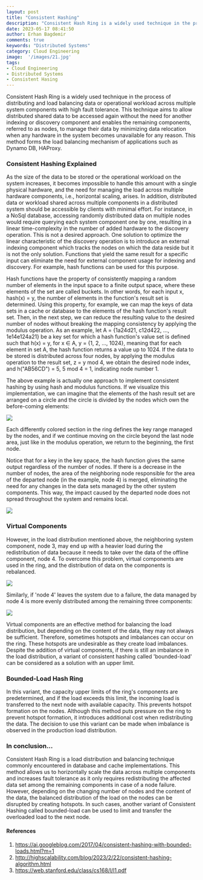 ```yaml
---
layout: post
title: "Consistent Hashing"
description: "Consistent Hash Ring is a widely used technique in the process of distributing and load balancing data or operational workload across multiple system components with high fault tolerance."
date: 2023-05-17 08:41:50
author: Erhan Bagdemir
comments: true
keywords: "Distributed Systems"
category: Cloud Engineering
image:  '/images/21.jpg'
tags:
- Cloud Engineering
- Distributed Systems
- Consistent Hasing
---
```


Consistent Hash Ring is a widely used technique in the process of distributing and load balancing data or operational workload across multiple system components with high fault tolerance. This technique aims to allow distributed shared data to be accessed again without the need for another indexing or discovery component and enables the remaining components, referred to as nodes, to manage their data by minimizing data relocation when any hardware in the system becomes unavailable for any reason. This method forms the load balancing mechanism of applications such as Dynamo DB, HAProxy.

### Consistent Hashing Explained

As the size of the data to be stored or the operational workload on the system increases, it becomes impossible to handle this amount with a single physical hardware, and the need for managing the load across multiple hardware components, i.e., horizontal scaling, arises. In addition, distributed data or workload shared across multiple components in a distributed system should be accessible by clients with minimal effort. For instance, in a NoSql database, accessing randomly distributed data on multiple nodes would require querying each system component one by one, resulting in a linear time-complexity in the number of added hardware to the discovery operation. This is not a desired approach. One solution to optimize the linear characteristic of the discovery operation is to introduce an external indexing component which tracks the nodes on which the data reside but it is not the only solution. Functions that yield the same result for a specific input can eliminate the need for external component usage for indexing and discovery. For example, hash functions can be used for this purpose.

Hash functions have the property of consistently mapping a random number of elements in the input space to a finite output space, where these elements of the set are called buckets. In other words, for each input x, hash(x) = y, the number of elements in the function's result set is determined. Using this property, for example, we can map the keys of data sets in a cache or database to the elements of the hash function's result set. Then, in the next step, we can reduce the resulting value to the desired number of nodes without breaking the mapping consistency by applying the modulus operation. As an example, let A = {1a24d21, c12d422, ..., 1e14e124a21} be a key set for which a hash function's value set is defined such that h(x) = y, for x ∈ A, y = {1, 2, ..., 1024}, meaning that for each element in set A, the hash function returns a value up to 1024. If the data to be stored is distributed across four nodes, by applying the modulus operation to the result set, z = y mod 4, we obtain the desired node index, and h("AB56CD") = 5, 5 mod 4 = 1, indicating node number 1.

The above example is actually one approach to implement consistent hashing by using hash and modulus functions. If we visualize this implementation, we can imagine that the elements of the hash result set are arranged on a circle and the circle is divided by the nodes which own the before-coming elements:

<img src="/images/chr_g1.png">

Each differently colored section in the ring defines the key range managed by the nodes, and if we continue moving on the circle beyond the last node area, just like in the modulus operation, we return to the beginning, the first node.

Notice that for a key in the key space, the hash function gives the same output regardless of the number of nodes. If there is a decrease in the number of nodes, the area of the neighboring node responsible for the area of the departed node (in the example, node 4) is merged, eliminating the need for any changes in the data sets managed by the other system components. This way, the impact caused by the departed node does not spread throughout the system and remains local.

<img src="/images/chr_g2.png">

### Virtual Components

However, in the load distribution mentioned above, the neighboring system component, node 3, may end up with a heavier load during the redistribution of data because it needs to take over the data of the offline component, node 4. To overcome this problem, virtual components are used in the ring, and the distribution of data on the components is rebalanced.

<img src="/images/chr_g3.png">

Similarly, if 'node 4' leaves the system due to a failure, the data managed by node 4 is more evenly distributed among the remaining three components:

<img src="/images/chr_g4.png">

Virtual components are an effective method for balancing the load distribution, but depending on the content of the data, they may not always be sufficient. Therefore, sometimes hotspots and imbalances can occur on the ring. These hotspots are undesirable as they create load imbalances. Despite the addition of virtual components, if there is still an imbalance in the load distribution, a variant of consistent hashing called 'bounded-load' can be considered as a solution with an upper limit.

### Bounded-Load Hash Ring

In this variant, the capacity upper limits of the ring's components are predetermined, and if the load exceeds this limit, the incoming load is transferred to the next node with available capacity. This prevents hotspot formation on the nodes. Although this method puts pressure on the ring to prevent hotspot formation, it introduces additional cost when redistributing the data. The decision to use this variant can be made when imbalance is observed in the production load distribution.

### In conclusion...

Consistent Hash Ring is a load distribution and balancing technique commonly encountered in database and cache implementations. This method allows us to horizontally scale the data across multiple components and increases fault tolerance as it only requires redistributing the affected data set among the remaining components in case of a node failure. However, depending on the changing number of nodes and the content of the data, the balanced distribution of the load on the nodes can be disrupted by creating hotspots. In such cases, another variant of Consistent Hashing called bounded-load can be used to limit and transfer the overloaded load to the next node.

#### References
1. https://ai.googleblog.com/2017/04/consistent-hashing-with-bounded-loads.html?m=1
2. http://highscalability.com/blog/2023/2/22/consistent-hashing-algorithm.html
3. https://web.stanford.edu/class/cs168/l/l1.pdf